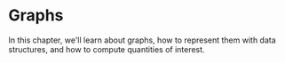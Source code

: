# Graphs

In this chapter, we'll learn about graphs, how to represent them with data structures, and how to compute quantities of interest.
